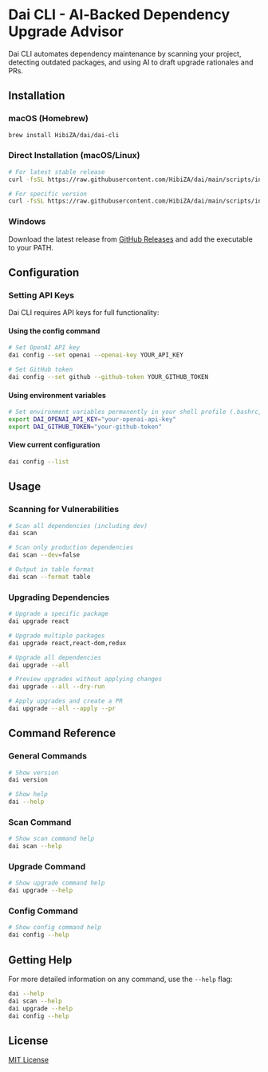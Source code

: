 # Dai CLI - AI‑Backed Dependency Upgrade Advisor

Dai CLI automates dependency maintenance by scanning your project, detecting outdated packages, and using AI to draft upgrade rationales and PRs.

## Installation

### macOS (Homebrew)

```bash
brew install HibiZA/dai/dai-cli
```

### Direct Installation (macOS/Linux)

```bash
# For latest stable release
curl -fsSL https://raw.githubusercontent.com/HibiZA/dai/main/scripts/install.sh | bash

# For specific version
curl -fsSL https://raw.githubusercontent.com/HibiZA/dai/main/scripts/install.sh | bash -s -- v0.1.0
```

### Windows

Download the latest release from [GitHub Releases](https://github.com/HibiZA/dai/releases) and add the executable to your PATH.

## Configuration

### Setting API Keys

Dai CLI requires API keys for full functionality:

#### Using the config command

```bash
# Set OpenAI API key
dai config --set openai --openai-key YOUR_API_KEY

# Set GitHub token
dai config --set github --github-token YOUR_GITHUB_TOKEN
```

#### Using environment variables

```bash
# Set environment variables permanently in your shell profile (.bashrc, .zshrc, etc.)
export DAI_OPENAI_API_KEY="your-openai-api-key"
export DAI_GITHUB_TOKEN="your-github-token"
```

#### View current configuration

```bash
dai config --list
```

## Usage

### Scanning for Vulnerabilities

```bash
# Scan all dependencies (including dev)
dai scan

# Scan only production dependencies
dai scan --dev=false

# Output in table format
dai scan --format table
```

### Upgrading Dependencies

```bash
# Upgrade a specific package
dai upgrade react

# Upgrade multiple packages
dai upgrade react,react-dom,redux

# Upgrade all dependencies
dai upgrade --all

# Preview upgrades without applying changes
dai upgrade --all --dry-run

# Apply upgrades and create a PR
dai upgrade --all --apply --pr
```

## Command Reference

### General Commands

```bash
# Show version
dai version

# Show help
dai --help
```

### Scan Command

```bash
# Show scan command help
dai scan --help
```

### Upgrade Command

```bash
# Show upgrade command help
dai upgrade --help
```

### Config Command

```bash
# Show config command help
dai config --help
```

## Getting Help

For more detailed information on any command, use the `--help` flag:

```bash
dai --help
dai scan --help
dai upgrade --help
dai config --help
```

## License

[MIT License](LICENSE)